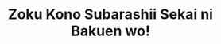 --- 
title: "Zoku Kono Subarashii Sekai ni Bakuen wo!"
publishdate: "2018-12-19T16:48:46+02:00"
src: "https://365manga.net/manga/zoku-kono-subarashii-sekai-ni-bakuen-wo"
image: "https://data.365manga.net/images/thumbnails/32772-zoku-kono-subarashii-sekai-ni-bakuen-wo.jpg"
description: " Zoku Kono Subarashii Sekai ni Bakuen wo! manga summary: Continuation of Kono Subarashii Sekai ni Bakuen wo! Adapted from the light novel series of the same name."
---